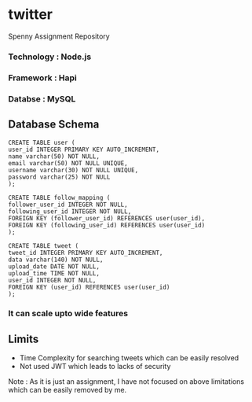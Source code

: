 # twitter
Spenny Assignment Repository   
### Technology : Node.js  
### Framework : Hapi  
### Databse : MySQL  
## Database Schema  
```
CREATE TABLE user (
user_id INTEGER PRIMARY KEY AUTO_INCREMENT,
name varchar(50) NOT NULL,
email varchar(50) NOT NULL UNIQUE,
username varchar(30) NOT NULL UNIQUE,
password varchar(25) NOT NULL
);

CREATE TABLE follow_mapping ( 
follower_user_id INTEGER NOT NULL, 
following_user_id INTEGER NOT NULL, 
FOREIGN KEY (follower_user_id) REFERENCES user(user_id), 
FOREIGN KEY (following_user_id) REFERENCES user(user_id)
);

CREATE TABLE tweet (
tweet_id INTEGER PRIMARY KEY AUTO_INCREMENT,
data varchar(140) NOT NULL,
upload_date DATE NOT NULL,
upload_time TIME NOT NULL,
user_id INTEGER NOT NULL, 
FOREIGN KEY (user_id) REFERENCES user(user_id)
);
```
### It can scale upto wide features
## Limits  
- Time Complexity for searching tweets which can be easily resolved
- Not used JWT which leads to lacks of security

Note : As it is just an assignment, I have not focused on above limitations which can be easily removed by me.
